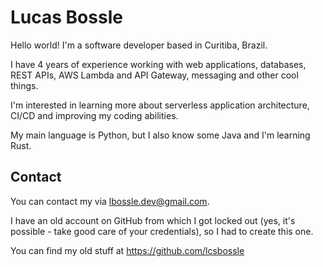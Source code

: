 # Lucas Bossle
Hello world! I'm a software developer based in Curitiba, Brazil.

I have 4 years of experience working with web applications, databases, REST APIs, AWS Lambda and API Gateway, messaging and other cool things.

I'm interested in learning more about serverless application architecture, CI/CD and improving my coding abilities.

My main language is Python, but I also know some Java and I'm learning Rust.

## Contact

You can contact my via lbossle.dev@gmail.com.

I have an old account on GitHub from which I got locked out (yes, it's possible - take good care of your credentials), so I had to create this one.

You can find my old stuff at https://github.com/lcsbossle
